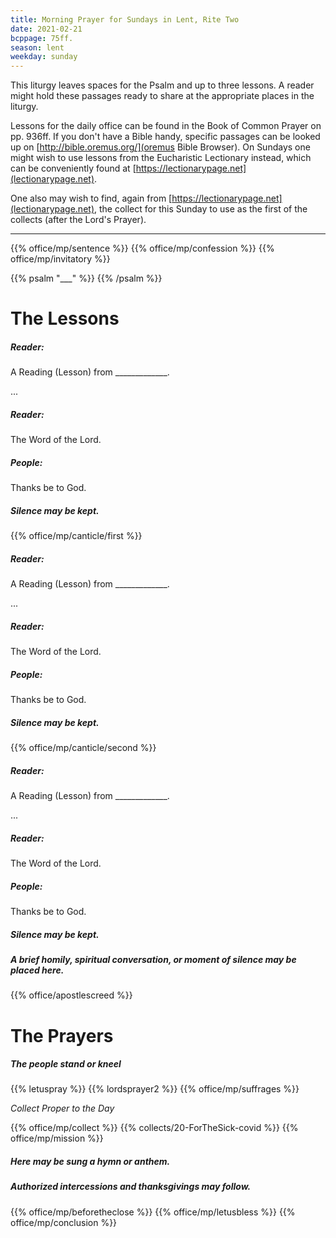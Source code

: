 ```yaml
---
title: Morning Prayer for Sundays in Lent, Rite Two
date: 2021-02-21
bcppage: 75ff.
season: lent
weekday: sunday
---
```


This liturgy leaves spaces for the Psalm and up to three lessons. A reader might hold these passages ready to share at the appropriate places in the liturgy.

Lessons for the daily office can be found in the Book of Common Prayer on pp. 936ff. If you don't have a Bible handy, specific passages can be looked up on [http://bible.oremus.org/](oremus Bible Browser). On Sundays one might wish to use lessons from the Eucharistic Lectionary instead, which can be conveniently found at [https://lectionarypage.net](lectionarypage.net).

One also may wish to find, again from [https://lectionarypage.net](lectionarypage.net), the collect for this Sunday to use as the first of the collects (after the Lord's Prayer).

------

{{% office/mp/sentence %}}
{{% office/mp/confession %}}
{{% office/mp/invitatory  %}}

{{% psalm "___" %}}
{{% /psalm %}}

# The Lessons
##### Reader:
A Reading (Lesson) from _____________.

...

##### Reader:
The Word of the Lord.

##### **People:**
Thanks be to God.

##### Silence may be kept.

{{% office/mp/canticle/first %}}
##### Reader:
A Reading (Lesson) from _____________.

...

##### Reader:
The Word of the Lord.

##### **People:**
Thanks be to God.

##### Silence may be kept.

{{% office/mp/canticle/second %}}

##### Reader:
A Reading (Lesson) from _____________.

...

##### Reader:
The Word of the Lord.

##### **People:**
Thanks be to God.

##### Silence may be kept.

##### A brief homily, spiritual conversation, or moment of silence may be placed here.


{{% office/apostlescreed %}}

# The Prayers

##### The people stand or kneel
{{% letuspray %}}
{{% lordsprayer2 %}}
{{% office/mp/suffrages %}}

_Collect Proper to the Day_

{{% office/mp/collect %}}
{{% collects/20-ForTheSick-covid %}}
{{% office/mp/mission %}}

##### Here may be sung a hymn or anthem.

##### Authorized intercessions and thanksgivings may follow.

{{% office/mp/beforetheclose %}}
{{% office/mp/letusbless %}}
{{% office/mp/conclusion %}}
